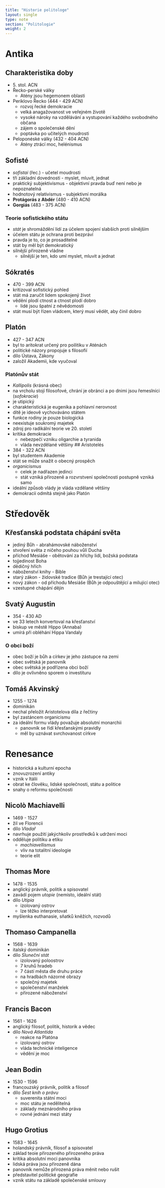 ```yaml
---
title: "Historie politologe"
layout: single
type: note
section: "Politologie"
weight: 2
---
```

# Antika
## Charakteristika doby
- 5\. stol. ACN
- Řecko-perské války
    - Atény jsou hegemonem oblasti
- Periklovo Řecko (444 - 429 ACN)
    - rozvoj řecké demokracie
    - velká anagažovanost ve veřejném životě
    - vysoké nároky na vzdělávání a vystupování každého svobodného občana
    - zájem o společenské dění
    - poptávka po učitelých moudrosti
- Peloponéské války (432 - 404 ACN)
    - Atény ztrácí moc, helénismus
## Sofisté
- *sofistai* (řec.) - učetel moudrosti
- tři základní dovednosti - myslet, mluvit, jednat
- praktický subjektivismus - objektivní pravda buď není nebo je nepoznatelná
- hodnotový relativismus - subjektivní morálka
- **Protágorás z Abdér** (480 - 410 ACN)
- **Gorgiás** (483 - 375 ACN)
### Teorie sofistického státu
- *stát* je shromáždění lidí za účelem spojení slabších proti silnějším
- účelem státu je ochrana proti bezpráví
- pravda je to, co je prosaditelné
- stát by měl být demokratický
- silnější přirozeně vládne
    - silnější je ten, kdo umí myslet, mluvit a jednat
## Sókratés
- 470 - 399 ACN
- kritizoval sofistický pohled
- stát má zaručit lidem spokojený život
- vědění plodí ctnost a ctnost plodí dobro
    - lidé jsou špatní z něvědomosti
- stát musí být řízen vládcem, který musí vědět, aby činil dobro
## Platón
- 427 - 347 ACN
- byl to aritokrat určený pro poilitiku v Aténách
- politické názory propojuje s filosofií
- dílo Ústava, Zákony
- založil Akademii, kde vyučoval
### Platónův stát
- *Kallipolis* (krásná obec)
- na vrcholu stojí filosofové, chrání je obránci a po dnimi jsou řemeslníci (*sofokracie*)
- je utipický
- charakteristická je eugenika a pohlavní nerovnost
- dítě je ideově vychováváno státem
- funkce rodiny je pouze biologická
- neexistuje soukromý majetek
- zdroj pro radikální teorie ve 20. století
- kritika demokracie
    - nebezpečí vzniku oligarchie a tyranida
    - vláda nevzdělané většiny
## Aristotelés
- 384 - 322 ACN
- byl studentem Akademie
- stát se může snažit o obecný prospěch
- *organicismus*
    - celek je nadřazen jedinci
    - stát vzniká přirozeně a rozvrstvení společnosti postupně vzniká samo
- ideální způsob vlády je vláda vzdělané většiny
- demokracii odmítá stejně jako Platón
# Středověk
## Křesťanská podstata chápání světa
- jediný Bůh - abrahámovské náboženství
- stvoření světa z ničeho pouhou vůlí Ducha
- příchod Mesiáše - obětování za hříchy lidí, božská podstata
- tojjedinost Boha
- dědičný hřích
- náboženství knihy - Bible
- starý zákon - židovské tradice (Bůh je trestající otec)
- nový zákon - od příchodu Mesiáše (Bůh je odpouštějící a milující otec)
- vzestupné chápání dějin
## Svatý Augustin
- 354 - 430 AD
- ve 33 letech konvertoval na křesťanství
- biskup ve městě Hippo (Annaba)
- umírá při obléhání Hippa Vandaly
### O obci boží
- obec boží je bůh a církev je jeho zástupce na zemi
- obec světská je panovník
- obec světská je podřízena obci boží 
- dílo je ovlivněno sporem o investituru
## Tomáš Akvinský
- 1255 - 1274
- dominikán
- nechal přeložit Aristotelova díla z řečtiny
- byl zastáncem organicismu
- za ideální formu vlády považuje absolutní monarchii
    - panovník se řídí křesťanskými pravidly
    - měl by uznávat svrchovanost církve
# Renesance
- historická a kulturní epocha
- znovuzrození antiky
- vznik v Itálii
- obrat ke člověku, lidské společnosti, státu a politice
- snahy o reformu společnosti
## Nicolò Machiavelli
- 1469 - 1527
- žil ve Florencii
- dílo *Vladař*
- navrhuje použití jakýchkoliv prostředků k udržení moci
- odděluje politiku a etiku
    - *machiavellismus*
    - vliv na totalitní ideologie
    - teorie elit
## Thomas More
- 1478 - 1535
- anglický právník, politik a spisovatel
- zavádí pojem *utopie* (nemísto, ideální stát)
- dílo *Utipia*
    - izolovaný ostrov
    - lze těžko interpretovat
- myšlenka euthanasie, sňatků kněžích, rozvodů
## Thomaso Campanella
- 1568 - 1639
- italský dominikán
- dílo *Sluneční stát*
    - izolovaný poloostrov
    - 7 kruhů hradeb
    - 7 částí města dle druhu práce
    - na hradbách názorné obrazy
    - společný majetek
    - společenství manželek
    - přirozené náboženství
## Francis Bacon
- 1561 - 1626
- anglický filosof, politik, historik a vědec
- dílo *Nová Atlantida*
    - reakce na Platóna
    - izolovaný ostrov
    - vláda technické inteligence
    - vědění je moc
## Jean Bodin
- 1530 - 1596
- francouzský právník, politik a filosof
- dílo *Šest knih o právu*
    - suverenita státní moci
    - moc státu je nedělitelná
    - základy meznárodního práva
    - rovné jednání mezi státy
## Hugo Grotius
- 1583 - 1645
- holandský právník, filosof a spisovatel
- základ teoie přirozeného přirozeného práva
- kritika absolutní moci panovníka
- lidská práva jsou přirozeně dána
- panovník nemůže přirozená práva měnit nebo rušit
- představitel politické geografie
- vznik státu na základě společenské smlouvy